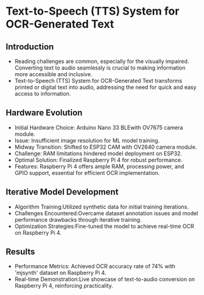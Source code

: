 # Text-to-Speech (TTS) System for OCR-Generated Text

## Introduction
- Reading challenges are common, especially for the visually impaired. Converting text to audio seamlessly is crucial to making information more accessible and inclusive.
- Text-to-Speech (TTS) System for OCR-Generated Text transforms printed or digital text into audio, addressing the need for quick and easy access to information.

## Hardware Evolution
- Initial Hardware Choice: Arduino Nano 33 BLEwith OV7675 camera module.
- Issue: Insufficient image resolution for ML model training.
- Midway Transition: Shifted to ESP32 CAM with OV2640 camera module.
- Challenge: RAM limitations hindered model deployment on ESP32.
- Optimal Solution: Finalized Raspberry Pi 4 for robust performance.
- Features: Raspberry Pi 4 offers ample RAM, processing power, and GPIO support, essential for efficient OCR implementation.

## Iterative Model Development
- Algorithm Training:Utilized synthetic data for initial training iterations.
- Challenges Encountered:Overcame dataset annotation issues and model performance drawbacks through iterative training.
- Optimization Strategies:Fine-tuned the model to achieve real-time OCR on Raspberry Pi 4.

## Results
- Performance Metrics: Achieved OCR accuracy rate of 74% with 'mjsynth' dataset on Raspberry Pi 4.
- Real-time Demonstration:Live showcase of text-to-audio conversion on Raspberry Pi 4, reinforcing practicality.
